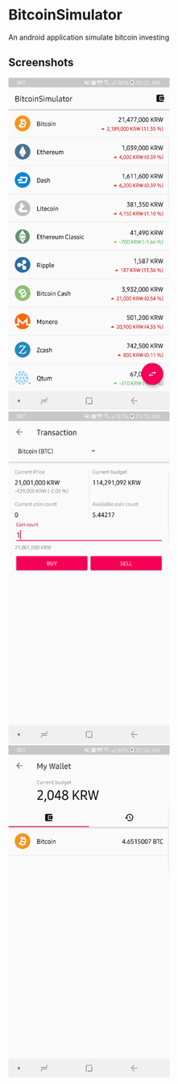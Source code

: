 # BitcoinSimulator
An android application simulate bitcoin investing

## Screenshots
<img src="https://raw.githubusercontent.com/namhyun-gu/BitcoinSimulator/master/screenshots/device-2017-12-27-102600.png" width="320">
<img src="https://raw.githubusercontent.com/namhyun-gu/BitcoinSimulator/master/screenshots/device-2017-12-28-111103.png" width="320">
<img src="https://raw.githubusercontent.com/namhyun-gu/BitcoinSimulator/master/screenshots/device-2017-12-27-102655.png" width="320">

